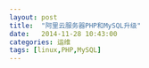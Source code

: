 ```yaml
---
layout: post
title:  "阿里云服务器PHP和MySQL升级"
date:   2014-11-28 10:43:00
categories: 运维
tags: [linux,PHP,MySQL]
---
```


